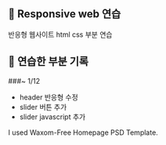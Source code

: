 ## :open_book: Responsive web 연습

반응형 웹사이트 html css 부분 연습


## :memo: 연습한 부분 기록

###~ 1/12  
* header 반응형 수정  
* slider 버튼 추가  
* slider javascript 추가  


I used Waxom-Free Homepage PSD Template.